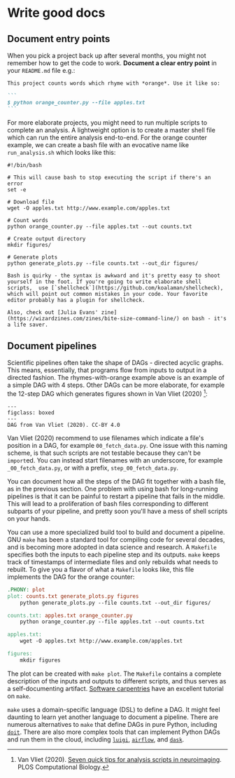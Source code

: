 # Write good docs

## Document entry points

When you pick a project back up after several months, you might not remember how to get the code to work. **Document a clear entry point** in your `README.md` file e.g.:

````markdown
This project counts words which rhyme with *orange*. Use it like so:

```
$ python orange_counter.py --file apples.txt
```
````

For more elaborate projects, you might need to run multiple scripts to complete an analysis. A lightweight option is to create a master shell file which can run the entire analysis end-to-end. For the orange counter example, we can create a bash file with an evocative name like `run_analysis.sh` which looks like this:

```
#!/bin/bash

# This will cause bash to stop executing the script if there's an error
set -e

# Download file
wget -O apples.txt http://www.example.com/apples.txt

# Count words
python orange_counter.py --file apples.txt --out counts.txt

# Create output directory
mkdir figures/

# Generate plots
python generate_plots.py --file counts.txt --out_dir figures/
```

```{danger}
Bash is quirky - the syntax is awkward and it's pretty easy to shoot yourself in the foot. If you're going to write elaborate shell scripts,  use [`shellcheck`](https://github.com/koalaman/shellcheck), which will point out common mistakes in your code. Your favorite editor probably has a plugin for shellcheck.

Also, check out [Julia Evans' zine](https://wizardzines.com/zines/bite-size-command-line/) on bash - it's a life saver.
```

## Document pipelines

Scientific pipelines often take the shape of DAGs - directed acyclic graphs. This means, essentially, that programs flow from inputs to output in a directed fashion.  The rhymes-with-orange example above is an example of a simple DAG with 4 steps. Other DAGs can be more elaborate, for example the 12-step DAG which generates figures shown in Van Vliet (2020) [^VanVliet]:

[^VanVliet]: Van Vliet (2020). [Seven quick tips for analysis scripts in neuroimaging](https://journals.plos.org/ploscompbiol/article?id=10.1371/journal.pcbi.1007358). PLOS Computational Biology.

```{figure} figures/pcbi.1007358.g002.PNG_L.png
---
figclass: boxed
---
DAG from Van Vliet (2020). CC-BY 4.0
```

Van Vliet (2020) recommend to use filenames which indicate a file's position in a DAG, for example `00_fetch_data.py`. One issue with this naming scheme, is that such scripts are not testable because they can't be `import`ed. You can instead start filenames with an underscore, for example `_00_fetch_data.py`, or with a prefix, `step_00_fetch_data.py`. 

You can document how all the steps of the DAG fit together with a bash file, as in the previous section. One problem with using bash for long-running pipelines is that it can be painful to restart a pipeline that fails in the middle. This will lead to a proliferation of bash files corresponding to different subparts of your pipeline, and pretty soon you'll have a mess of shell scripts on your hands. 

You can use a more specialized build tool to build and document a pipeline. GNU `make` has been a standard tool for compiling code for several decades, and is becoming more adopted in data science and research. A `Makefile` specifies both the inputs to each pipeline step and its outputs. `make` keeps track of timestamps of intermediate files and only rebuilds what needs to rebuilt. To give you a flavor of what a `Makefile` looks like, this file implements the DAG for the orange counter:

```makefile
.PHONY: plot
plot: counts.txt generate_plots.py figures
    python generate_plots.py --file counts.txt --out_dir figures/

counts.txt: apples.txt orange_counter.py
    python orange_counter.py --file apples.txt --out counts.txt

apples.txt:
    wget -O apples.txt http://www.example.com/apples.txt

figures:
    mkdir figures
```

The plot can be created with `make plot`. The `Makefile` contains a complete description of the inputs and outputs to different scripts, and thus serves as a self-documenting artifact. [Software carpentries](https://swcarpentry.github.io/make-novice/) have an excellent tutorial on `make`.

`make` uses a domain-specific language (DSL) to define a DAG. It might feel daunting to learn yet another language to document a pipeline. There are numerous alternatives to `make` that define DAGs in pure Python, including [`doit`](https://pydoit.org/). There are also more complex tools that can implement Python DAGs and run them in the cloud, including [`luigi`](https://github.com/spotify/luigi), [`airflow`](https://airflow.apache.org/), and [`dask`](https://docs.dask.org/en/latest/custom-graphs.html).